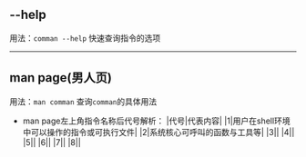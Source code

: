 ## --help
用法：`comman --help`
快速查询指令的选项

---
## man page(男人页)
用法：`man comman`
查询`comman`的具体用法

* man page左上角指令名称后代号解析：
|代号|代表内容|
|1|用户在shell环境中可以操作的指令或可执行文件|
|2|系统核心可呼叫的函数与工具等|
|3||
|4||
|5||
|6||
|7||
|8||


